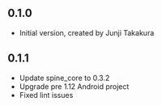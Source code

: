 ## 0.1.0

- Initial version, created by Junji Takakura

## 0.1.1

- Update spine_core to 0.3.2
- Upgrade pre 1.12 Android project
- Fixed lint issues
